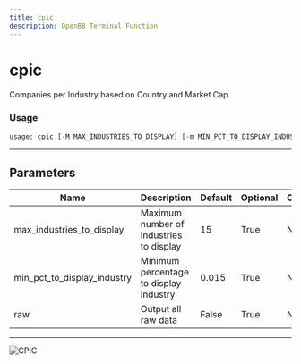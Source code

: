 ```yaml
---
title: cpic
description: OpenBB Terminal Function
---
```


# cpic

Companies per Industry based on Country and Market Cap

### Usage 
```python
usage: cpic [-M MAX_INDUSTRIES_TO_DISPLAY] [-m MIN_PCT_TO_DISPLAY_INDUSTRY] [-r]
```
---
## Parameters

| Name | Description | Default | Optional | Choices |
| ---- | ----------- | ------- | -------- | ------- |
| max_industries_to_display | Maximum number of industries to display | 15 | True | None |
| min_pct_to_display_industry | Minimum percentage to display industry | 0.015 | True | None |
| raw | Output all raw data | False | True | None |
---
![CPIC](https://user-images.githubusercontent.com/46355364/153896804-87ae9eb1-b252-4c8f-a089-b653920372fc.png)

